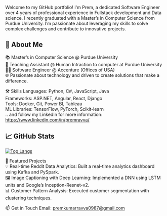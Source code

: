 Welcome to my GitHub portfolio! I'm Prem, a dedicated Software Engineer over 4 years of professional experience in Fullstack development and Data science. I recently graduated with a Master’s in Computer Science from Purdue University. I’m passionate about leveraging my skills to solve complex challenges and contribute to innovative projects. 

## 🚀 About Me<br>
📚 Master’s in Computer Science @ Purdue University<br>
💼 Teaching Assistant @ Human Intraction to computer at Purdue University<br>
👨‍💻 Software Engineer @ Accenture (Offices of USA)<br>
🌐 Passionate about technology and driven to create solutions that make a difference.<br>

🛠 Skills
Languages: Python, C#, JavaScript, Java<br>
Frameworks:  ASP.NET, Angular, React, Django<br>
Tools: Docker, Git, Power BI, Tableau<br>
ML Libraries: TensorFlow, PyTorch, Scikit-learn <br>
.. and follow my LinkedIn for more information: https://www.linkedin.com/in/premravva/

## 📈 GitHub Stats

[![Top Langs](https://github-readme-stats.vercel.app/api/top-langs/?username=amanbajpayee0777&layout=compact&theme=radical)](https://github.com/anuraghazra/github-readme-stats)


🌟 Featured Projects<br>
💡 Real-time Reddit Data Analytics: Built a real-time analytics dashboard using Kafka and PySpark.<br>
🖼️ Image Captioning with Deep Learning: Implemented a DNN using LSTM units and Google’s Inception-Resnet-v2.<br>
📊 Customer Pattern Analysis: Executed customer segmentation with clustering techniques.<br>

📫 Get in Touch
Email: premkumarravva0987@gmail.com
